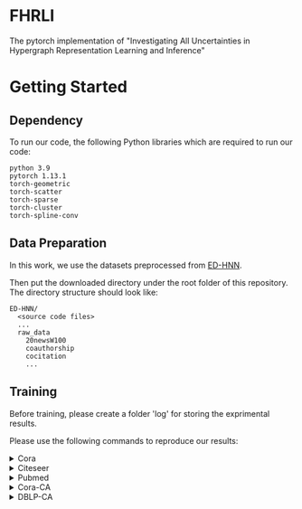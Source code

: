 # FHRLI

The pytorch implementation of "Investigating All Uncertainties in Hypergraph Representation Learning and Inference" 

# Getting Started

## Dependency

To run our code, the following Python libraries which are required to run our code:

```
python 3.9
pytorch 1.13.1
torch-geometric
torch-scatter
torch-sparse
torch-cluster
torch-spline-conv
```

## Data Preparation

In this work, we use the datasets preprocessed from [ED-HNN](https://huggingface.co/datasets/peihaowang/edgnn-hypergraph-dataset).

Then put the downloaded directory under the root folder of this repository. The directory structure should look like:
```
ED-HNN/
  <source code files>
  ...
  raw_data
    20newsW100
    coauthorship
    cocitation
    ...
```

## Training

Before training, please create a folder 'log' for storing the exprimental results.

Please use the following commands to reproduce our results:

<details>

<summary>Cora</summary>

```
python train.py --method EDGNN --dname cora --All_num_layers 1 --MLP_num_layers 0 --MLP2_num_layers 0 
--MLP3_num_layers 1 --Classifier_num_layers 1 --MLP_hidden 256 --Classifier_hidden 256 --aggregate mean
--restart_alpha 0.0 --lr 0.001 --wd 0 --epochs 500 --runs 10
--cuda <cuda_id> --data_dir <data_path> --raw_data_dir <raw_data_path> 
```

</details>

<details>

<summary>Citeseer</summary>

```
python train.py --method HFLS_EDGNN_PF --dname citeseer --All_num_layers 1 --MLP_num_layers 0 --MLP2_num_layers 0
--MLP3_num_layers 1 --Classifier_num_layers 1 --MLP_hidden 256 --Classifier_hidden 256 --aggregate mean 
--restart_alpha 0.0 --wd 0 --epochs 500 --runs 10
--cuda <cuda_id> --data_dir <data_path> --raw_data_dir <raw_data_path>
```

</details>


<details>

<summary>Pubmed</summary>

```
python train.py --method EDGNN --dname pubmed --All_num_layers 8 --MLP_num_layers 2 --MLP2_num_layers 2
--MLP3_num_layers 2 --Classifier_num_layers 2 --MLP_hidden 512 --Classifier_hidden 256 --normalization None --aggregate mean
--restart_alpha 0.5 --wd 0 --epochs 500 --runs 10
--cuda <cuda_id> --data_dir <data_path> --raw_data_dir <raw_data_path>
```

</details>


<details>

<summary>Cora-CA</summary>

```
python train.py --method EDGNN --dname coauthor_cora --All_num_layers 1 --MLP_num_layers 0 --MLP2_num_layers 0
--MLP3_num_layers 1 --Classifier_num_layers 2 --MLP_hidden 128 --Classifier_hidden 96 --aggregate mean 
--restart_alpha 0.0 --wd 0 --epochs 500 --runs 10
--cuda <cuda_id> --data_dir <data_path> --raw_data_dir <raw_data_path>
```

</details>

<details>

<summary>DBLP-CA</summary>

```
python train.py --method EDGNN --dname coauthor_dblp --All_num_layers 1 --MLP_num_layers 0 --MLP2_num_layers 0
--MLP3_num_layers 1 --Classifier_num_layers 2 --MLP_hidden 128 --Classifier_hidden 96 --aggregate mean
--restart_alpha 0.0 --wd 0 --epochs 500 --runs 10
--cuda <cuda_id> --data_dir <data_path> --raw_data_dir <raw_data_path>
```

</details>


